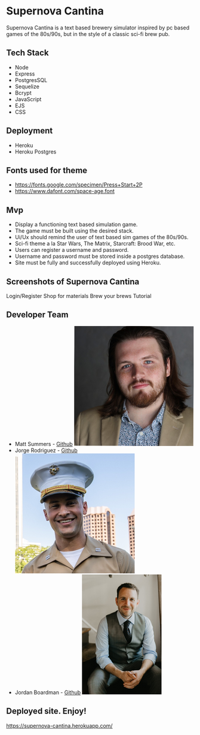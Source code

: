 # Supernova Cantina

Supernova Cantina is a text based brewery simulator inspired by pc based games of the 80s/90s, but in the style of a classic sci-fi brew pub.

## Tech Stack

- Node
- Express
- PostgresSQL
- Sequelize
- Bcrypt
- JavaScript
- EJS
- CSS

## Deployment

- Heroku
- Heroku Postgres

## Fonts used for theme

- https://fonts.google.com/specimen/Press+Start+2P
- https://www.dafont.com/space-age.font

## Mvp

- Display a functioning text based simulation game.
- The game must be built using the desired stack.
- Ui/Ux should remind the user of text based sim games of the 80s/90s.
- Sci-fi theme a la Star Wars, The Matrix, Starcraft: Brood War, etc.
- Users can register a username and password.
- Username and password must be stored inside a postgres database.
- Site must be fully and successfully deployed using Heroku.

## Screenshots of Supernova Cantina

Login/Register
Shop for materials
Brew your brews
Tutorial

## Developer Team

- Matt Summers - [Github][1]
  <img src="./matt.png">
- Jorge Rodriguez - [Github][2]
  <img src="./jorge.png">
- Jordan Boardman - [Github][3]
  <img src="./jordan.png">

[1]: https://github.com/msummx
[2]: https://github.com/jorgerodriguez860
[3]: https://github.com/jordanboardman

## Deployed site. Enjoy!

https://supernova-cantina.herokuapp.com/
